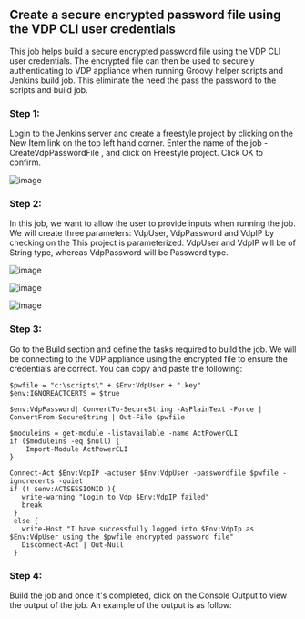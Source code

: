 ## Create a secure encrypted password file using the VDP CLI user credentials

This job helps build a secure encrypted password file using the VDP CLI user credentials. The encrypted file can then be used to securely authenticating to VDP appliance when running Groovy helper scripts and Jenkins build job. This eliminate the need the pass the password to the scripts and build job.

### Step 1:
Login to the Jenkins server and create a freestyle project by clicking on the New Item link on the top left hand corner. Enter the name of the job - CreateVdpPasswordFile , and click on Freestyle project. Click OK to confirm.

![image](https://user-images.githubusercontent.com/17056169/78641582-ca52d180-78f4-11ea-8217-2fbe1ef32014.png)

### Step 2:
In this job, we want to allow the user to provide inputs when running the job. We will create three parameters: VdpUser, VdpPassword and VdpIP by checking on the This project is parameterized. VdpUser and VdpIP will be of String type, whereas VdpPassword will be Password type.

![image](https://user-images.githubusercontent.com/17056169/78641196-3123bb00-78f4-11ea-8dff-bff74887872e.png)

![image](https://user-images.githubusercontent.com/17056169/78641252-4ac50280-78f4-11ea-8b67-2b843a324d98.png)

![image](https://user-images.githubusercontent.com/17056169/78641289-5a444b80-78f4-11ea-9814-10bda9899973.png)

### Step 3:
Go to the Build section and define the tasks required to build the job. We will be connecting to the VDP appliance using the encrypted file to ensure the credentials are correct. You can copy and paste the following:
```
$pwfile = "c:\scripts\" + $Env:VdpUser + ".key"
$env:IGNOREACTCERTS = $true
 
$env:VdpPassword| ConvertTo-SecureString -AsPlainText -Force | ConvertFrom-SecureString | Out-File $pwfile
 
$moduleins = get-module -listavailable -name ActPowerCLI
if ($moduleins -eq $null) {
    Import-Module ActPowerCLI
}

Connect-Act $Env:VdpIP -actuser $Env:VdpUser -passwordfile $pwfile -ignorecerts -quiet
if (! $env:ACTSESSIONID ){
   write-warning "Login to Vdp $Env:VdpIP failed"
   break
 }
 else {
   write-Host "I have successfully logged into $Env:VdpIp as $Env:VdpUser using the $pwfile encrypted password file"
   Disconnect-Act | Out-Null
 } 
```

### Step 4:
Build the job and once it's completed, click on the Console Output to view the output of the job. An example of the output is as follow:

